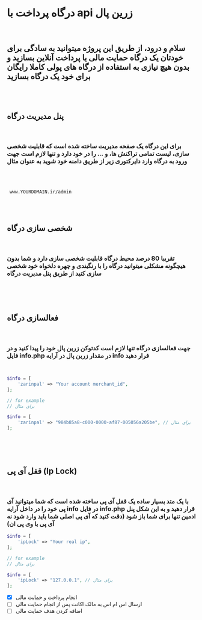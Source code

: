 # درگاه پرداخت با api زرین پال
</br>

## سلام و درود، از طریق این پروژه میتوانید به سادگی برای خودتان یک درگاه حمایت مالی یا پرداخت آنلاین بسازید و بدون هیچ نیازی به استفاده از درگاه های پولی کاملا رایگان برای خود یک درگاه بسازید
</br>
</br>

## پنل مدیریت درگاه
</br>

### برای این درگاه یک صفحه مدیریت ساخته شده است که قابلیت شخصی سازی، لیست تمامی تراکنش ها، و ... را در خود دارد و تنها لازم است جهت ورود به درگاه وارد دایرکتوری زیر از طریق دامنه خود شوید به عنوان مثال
</br>
</br>

```
 www.YOURDOMAIN.ir/admin
```
</br>
</br>

## شخصی سازی درگاه
</br>

### تقریبا 80 درصد محیط درگاه قابلیت شخصی سازی دارد و شما بدون هیچگونه مشکلی میتوانید درگاه را  با رنگبندی و چهره دلخواه خود شخصی سازی کنید از طریق پنل مدیریت درگاه

</br>
</br>
</br>

## فعالسازی درگاه
</br>

### جهت فعالسازی درگاه تنها لازم است کدتوکن زرین پال خود را پیدا کنید و در فایل info.php در مقدار زرین پال در آرایه info قرار دهید

```php


$info = [
    'zarinpal' => "Your account merchant_id", 
];

// for example 
// برای مثال

$info = [
    'zarinpal' => "984b85a8-c000-0000-af87-005056a205be", // برای مثال
];

```
</br>
</br>
</br>

## قفل آی پی (Ip Lock)
</br>

### با یک متد بسیار ساده یک قفل آی پی ساخته شده است که شما میتوانید آی پی خود را در داخل آرایه info در فایل info.php قرار دهید و به این شکل پنل ادمین تنها برای شما باز شود (دقت کنید که آی پی اصلی شما باید وارد شود نه آی پی با وی پی ان)

```php
$info = [
    'ipLock' => "Your real ip", 
];

// for example 
// برای مثال

$info = [
    'ipLock' => "127.0.0.1", // برای مثال
];
```


- [x] انجام پرداخت و حمایت مالی
- [ ] ارسال اس ام اس به مالک اکانت پس از انجام حمایت مالی
- [ ] اضافه کردن هدف حمایت مالی 